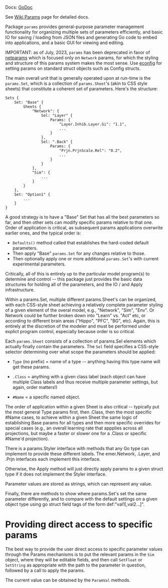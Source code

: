 Docs: [GoDoc](https://pkg.go.dev/github.com/emer/emergent/params)

See [Wiki Params](https://github.com/emer/emergent/wiki/Params) page for detailed docs.

Package `params` provides general-purpose parameter management functionality for organizing multiple sets of parameters efficiently, and basic IO for saving / loading from JSON files and generating Go code to embed into applications, and a basic GUI for viewing and editing.

IMPORTANT: as of July, 2023, `params` has been deprecated in favor of [netparams](../netparams) which is focused only on `Network` params, for which the styling and structure of this params system makes the most sense.  Use [econfig](../econfig) for setting params on standard struct objects such as Config structs.

The main overall unit that is generally operated upon at run-time is the `params.Set`, which is a collection of `params.Sheet`'s (akin to CSS style sheets) that constitute a coherent set of parameters.  Here's the structure:

```
Sets {
    Set: "Base" {
        Sheets {
            "Network": {
                Sel: "Layer" {
                    Params: {
                        "Layer.Inhib.Layer.Gi": "1.1",
                        ...
                    }
                },
                Sel: ".Back" {
                    Params: {
                        "Prjn.PrjnScale.Rel": "0.2",
                        ...
                    }
                }
            },
            "Sim": {
                ...
            }
        }
    },
    Set: "Option1" {
        ...
    }
}        
```


A good strategy is to have a "Base" Set that has all the best parameters so far, and then other sets can modify specific params relative to that one. Order of application is critical, as subsequent params applications overwrite earlier ones, and the typical order is:

* `Defaults()` method called that establishes the hard-coded default parameters.
* Then apply "Base" `params.Set` for any changes relative to those.
* Then optionally apply one or more additional `params.Set`'s with current experimental parameters.

Critically, all of this is entirely up to the particular model program(s) to determine and control -- this package just provides the basic data structures for holding all of the parameters, and the IO / and Apply infrastructure.

Within a params.Set, multiple different params.Sheet's can be organized, with each CSS-style sheet achieving a relatively complete parameter styling of a given element of the overal model, e.g., "Network", "Sim", "Env". Or Network could be further broken down into "Learn" vs. "Act" etc, or according to different brain areas ("Hippo", "PFC", "BG", etc). Again, this is entirely at the discretion of the modeler and must be performed under explict program control, especially because order is so critical.

Each `params.Sheet` consists of a collection of params.Sel elements which actually finally contain the parameters.  The `Sel` field specifies a CSS-style selector determining over what scope the parameters should be applied:

* `Type` (no prefix) = name of a type -- anything having this type name will get these params.

* `.Class` = anything with a given class label (each object can have multiple Class labels and thus receive multiple parameter settings, but again, order matters!)

* `#Name` = a specific named object.

The order of application within a given Sheet is also critical -- typically put the most general Type params first, then .Class, then the most specific #Name cases, to achieve within a given Sheet the same logic of establishing Base params for all types and then more specific overrides for special cases (e.g., an overall learning rate that appplies across all projections, but maybe a faster or slower one for a .Class or specific #Name'd projection).

There is a params.Styler interface with methods that any Go type can implement to provide these different labels.  The emer.Network, .Layer, and .Prjn interfaces each implement this interface.

Otherwise, the Apply method will just directly apply params to a given struct type if it does not implement the Styler interface.

Parameter values are stored as strings, which can represent any value.

Finally, there are methods to show where params.Set's set the same parameter differently, and to compare with the default settings on a given object type using go struct field tags of the form def:"val1[,val2...]".

# Providing direct access to specific params

The best way to provide the user direct access to specific parameter values through the Params mechanisms is to put the relevant params in the `Sim` object, where they will be editable fields, and then call `SetFloat` or `SetString` as appropriate with the path to the parameter in question, followed by a call to apply the params.

The current value can be obtained by the `ParamVal` methods.


